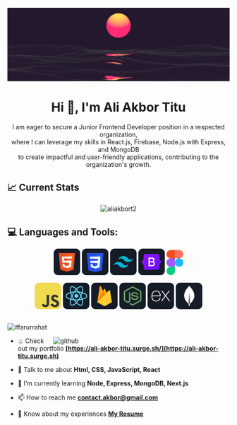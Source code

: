 ![logo](https://github.com/aliakbort2/aliakbort2/blob/main/images/banner.jpg)

<h1 align="center">Hi 👋, I'm Ali Akbor Titu</h1>
<p align="center">I am eager to secure a Junior Frontend Developer position in a respected organization, <br/> where I can leverage my skills in React.js, Firebase, Node.js with Express, and MongoDB <br/> to create impactful and user-friendly applications, contributing to the organization's growth.</p>

## 📈 Current Stats

<p img align="center"><img align="center" src="https://github-readme-streak-stats.herokuapp.com/?user=aliakbort2&theme=react&hide_border=true&background=0D1117&stroke=0D1117&fire=0ABC81&sideLabels=0ABC81&currStreakNum=0ABC81&ring=0ABC81&currStreakLabel=0ABC81&sideNums=01795C" alt="aliakbort2" />
</p>

## :computer: Languages and Tools:

<p align="center">
<img src="https://github.com/aliakbort2/aliakbort2/blob/main/images/icons/HTML.png"/>
<img src="https://github.com/aliakbort2/aliakbort2/blob/main/images/icons/css.png"/>
<img src="https://github.com/aliakbort2/aliakbort2/blob/main/images/icons/tailwind.png"/>
<img src="https://github.com/aliakbort2/aliakbort2/blob/main/images/icons/Bootsrap.png"/>
<img src="https://github.com/aliakbort2/aliakbort2/blob/main/images/icons/figma.png"/>
</p>
<p align="center">
<img src="https://github.com/aliakbort2/aliakbort2/blob/main/images/icons/JavaScript.png"/>
<img src="https://github.com/aliakbort2/aliakbort2/blob/main/images/icons/react.png"/>
<img src="https://github.com/aliakbort2/aliakbort2/blob/main/images/icons/firebase.png"/>
<img src="https://github.com/aliakbort2/aliakbort2/blob/main/images/icons/node.png"/>
<img src="https://github.com/aliakbort2/aliakbort2/blob/main/images/icons/express.png"/>
<img src="https://github.com/aliakbort2/aliakbort2/blob/main/images/icons/mongo.png"/>
</p>

##

 <p align="left"> <img src="https://komarev.com/ghpvc/?username=iffarurrahat&label=Profile%20views&color=0e75b6&style=flat" alt="iffarurrahat" /> </p>

<img align="right" width="400" src="https://raw.githubusercontent.com/onimur/.github/master/.resources/git-header.svg" alt="github">

- ♨ Check out my portfolio **[https://ali-akbor-titu.surge.sh/](https://ali-akbor-titu.surge.sh)**

- 💬 Talk to me about **Html, CSS, JavaScript, React**

- 🌱 I’m currently learning **Node, Express, MongoDB, Next.js**

- 📫 How to reach me **contact.akbor@gmail.com**

- 📄 Know about my experiences **[My Resume](https://drive.google.com/file/d/1UqVlrrjSPLBoK-l1VhmqJIo1ZB9g4f8Q/view?usp=sharing)**
